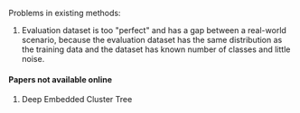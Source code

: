 Problems in existing methods:

1. Evaluation dataset is too "perfect" and has a gap between a real-world scenario, because the evaluation dataset has the same distribution as the training data and the dataset has known number of classes and little noise.





#### Papers not available online

1. Deep Embedded Cluster Tree

